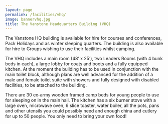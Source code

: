 ```yaml
---
layout: page
permalink: /facilities/vhq/
image: bannervhq.jpg
title: The Vanstone Headquarters Building (VHQ)
---
```


The Vanstone HQ building is available for hire for courses and conferences, Pack Holidays and as winter sleeping quarters. The building is also available for hire to Groups wishing to use their facilities whilst camping.

The VHQ includes a main room (48’ x 25’), two Leaders Rooms (with 4 bunk beds in each), a large lobby for coats and boots and a fully equipped kitchen. At the moment the building has to be used in conjunction with the main toilet block, although plans are well advanced for the addition of a male and female toilet suite with showers and fully designed with disabled facilities, to be attached to the building.

There are 30 ex-army wooden framed camp beds for young people to use for sleeping on in the main hall. The kitchen has a six burner stove with a large oven, microwave oven, 6 slice toaster, water boiler, all the pots, pans and other utensils you could possibly need and enough china and cutlery for up to 50 people. You only need to bring your own food!
